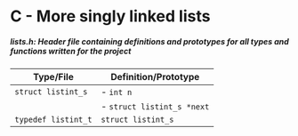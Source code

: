 # C - More singly linked lists

##### lists.h: Header file containing definitions and prototypes for all types and functions written for the project

| Type/File | Definition/Prototype |
| --------- | -------------------- |
| `struct listint_s` | - `int n` |
|                    | - `struct listint_s *next` |
| `typedef listint_t` | `struct listint_s` |

